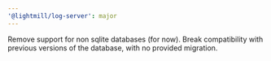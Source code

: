 ```yaml
---
'@lightmill/log-server': major
---
```


Remove support for non sqlite databases (for now). Break compatibility with previous versions of the database, with no provided migration.
